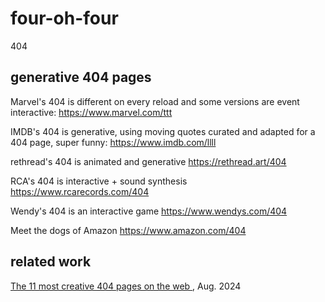 # four-oh-four
404

## generative 404 pages

Marvel's 404 is different on every reload and some versions are event interactive: https://www.marvel.com/ttt

IMDB's 404 is generative, using moving quotes curated and adapted for a 404 page, super funny: https://www.imdb.com/llll

rethread's 404 is animated and generative https://rethread.art/404

RCA's 404 is interactive + sound synthesis https://www.rcarecords.com/404

Wendy's 404 is an interactive game https://www.wendys.com/404

Meet the dogs of Amazon https://www.amazon.com/404

## related work

[The 11 most creative 404 pages on the web ](https://www.vev.design/blog/creative-404-pages/), Aug. 2024
